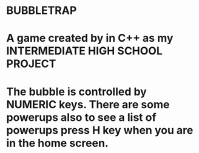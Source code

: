 BUBBLETRAP
==========

A game created by in C++ as my INTERMEDIATE HIGH SCHOOL PROJECT
====
The bubble is controlled by NUMERIC keys. 
There are some powerups also to see a list of powerups press H key when you are in the home screen.
==
